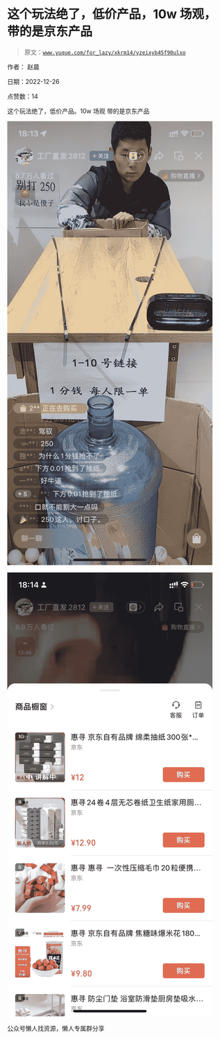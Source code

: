 # 这个玩法绝了，低价产品，10w 场观，带的是京东产品

> 原文：[`www.yuque.com/for_lazy/xkrm14/yzeixyb45f90ulxo`](https://www.yuque.com/for_lazy/xkrm14/yzeixyb45f90ulxo)



作者： 赵晨



日期：2022-12-26



点赞数：14

<ne-card data-card-name="hr" data-card-type="block" id="W47RS" data-event-boundary="card">

这个玩法绝了，低价产品。10w 场观 带的是京东产品



<ne-card data-card-name="image" data-card-type="inline" id="jFEDe" data-event-boundary="card">![](img/98eddc2f3a40360e26a8746783fab700.png)</ne-card>



<ne-card data-card-name="image" data-card-type="inline" id="shRCk" data-event-boundary="card">![](img/1bc92bd14a5941caa4bbeb861e1513da.png)</ne-card>

<ne-card data-card-name="hr" data-card-type="block" id="ZE9qC" data-event-boundary="card">

公众号懒人找资源，懒人专属群分享

</ne-card></ne-card>